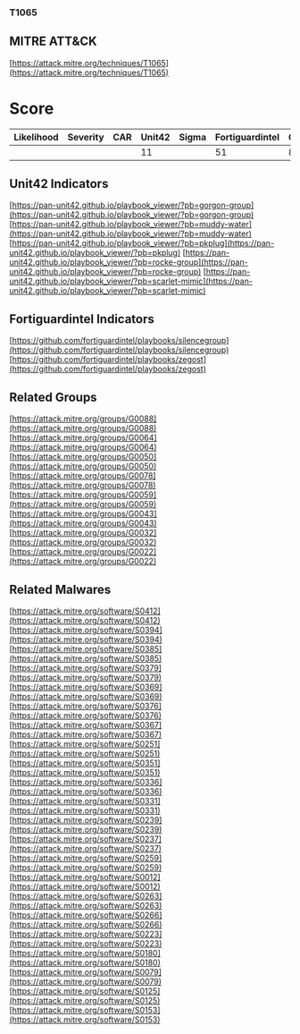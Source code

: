 
### T1065
## MITRE ATT&CK
[https://attack.mitre.org/techniques/T1065](https://attack.mitre.org/techniques/T1065)

# Score

| Likelihood | Severity | CAR | Unit42 | Sigma | Fortiguardintel | Groups | Malwares | Tools |
| ---------- | -------- | --- | ------ | ----- | --------------- | ---  | --- | --- |
 |   |   |   | 11 |   | 51 | 8 | 22 |   |



## Unit42 Indicators

[https://pan-unit42.github.io/playbook_viewer/?pb=gorgon-group](https://pan-unit42.github.io/playbook_viewer/?pb=gorgon-group)
[https://pan-unit42.github.io/playbook_viewer/?pb=muddy-water](https://pan-unit42.github.io/playbook_viewer/?pb=muddy-water)
[https://pan-unit42.github.io/playbook_viewer/?pb=pkplug](https://pan-unit42.github.io/playbook_viewer/?pb=pkplug)
[https://pan-unit42.github.io/playbook_viewer/?pb=rocke-group](https://pan-unit42.github.io/playbook_viewer/?pb=rocke-group)
[https://pan-unit42.github.io/playbook_viewer/?pb=scarlet-mimic](https://pan-unit42.github.io/playbook_viewer/?pb=scarlet-mimic)
[]()


## Fortiguardintel Indicators

[https://github.com/fortiguardintel/playbooks/silencegroup](https://github.com/fortiguardintel/playbooks/silencegroup)
[https://github.com/fortiguardintel/playbooks/zegost](https://github.com/fortiguardintel/playbooks/zegost)
[]()


## Related Groups

[https://attack.mitre.org/groups/G0088](https://attack.mitre.org/groups/G0088)
[https://attack.mitre.org/groups/G0064](https://attack.mitre.org/groups/G0064)
[https://attack.mitre.org/groups/G0050](https://attack.mitre.org/groups/G0050)
[https://attack.mitre.org/groups/G0078](https://attack.mitre.org/groups/G0078)
[https://attack.mitre.org/groups/G0059](https://attack.mitre.org/groups/G0059)
[https://attack.mitre.org/groups/G0043](https://attack.mitre.org/groups/G0043)
[https://attack.mitre.org/groups/G0032](https://attack.mitre.org/groups/G0032)
[https://attack.mitre.org/groups/G0022](https://attack.mitre.org/groups/G0022)
[]()


## Related Malwares

[https://attack.mitre.org/software/S0412](https://attack.mitre.org/software/S0412)
[https://attack.mitre.org/software/S0394](https://attack.mitre.org/software/S0394)
[https://attack.mitre.org/software/S0385](https://attack.mitre.org/software/S0385)
[https://attack.mitre.org/software/S0379](https://attack.mitre.org/software/S0379)
[https://attack.mitre.org/software/S0369](https://attack.mitre.org/software/S0369)
[https://attack.mitre.org/software/S0376](https://attack.mitre.org/software/S0376)
[https://attack.mitre.org/software/S0367](https://attack.mitre.org/software/S0367)
[https://attack.mitre.org/software/S0251](https://attack.mitre.org/software/S0251)
[https://attack.mitre.org/software/S0351](https://attack.mitre.org/software/S0351)
[https://attack.mitre.org/software/S0336](https://attack.mitre.org/software/S0336)
[https://attack.mitre.org/software/S0331](https://attack.mitre.org/software/S0331)
[https://attack.mitre.org/software/S0239](https://attack.mitre.org/software/S0239)
[https://attack.mitre.org/software/S0237](https://attack.mitre.org/software/S0237)
[https://attack.mitre.org/software/S0259](https://attack.mitre.org/software/S0259)
[https://attack.mitre.org/software/S0012](https://attack.mitre.org/software/S0012)
[https://attack.mitre.org/software/S0263](https://attack.mitre.org/software/S0263)
[https://attack.mitre.org/software/S0266](https://attack.mitre.org/software/S0266)
[https://attack.mitre.org/software/S0223](https://attack.mitre.org/software/S0223)
[https://attack.mitre.org/software/S0180](https://attack.mitre.org/software/S0180)
[https://attack.mitre.org/software/S0079](https://attack.mitre.org/software/S0079)
[https://attack.mitre.org/software/S0125](https://attack.mitre.org/software/S0125)
[https://attack.mitre.org/software/S0153](https://attack.mitre.org/software/S0153)
[]()
